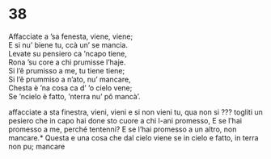 # 38  
  
Affacciate a ’sa fenesta, viene, viene;  
E si nu’ biene tu, ccà un’ se mancia.  
Levate su pensiero ca ’ncapo tiene,  
Rona ’su core a chi prumisse l’haje.  
Si l’ê prumisso a me, tu tiene tiene;  
Si l’ê prummiso a n’ato, nu’ mancare,  
Chesta è ’na cosa ca d’ ’o cielo vene;  
Se ’ncielo è fatto, ’nterra nu’ pô mancà’.

affacciate a sta finestra, vieni, vieni
e si non vieni tu, qua non si ???
togliti un pesiero che in capo hai
done sto cuore a chi l-ani promesso,
E se l’hai promesso a me, perché tentenni?
E se l’hai promesso a un altro, non mancare.*
Questa e una cosa che dal cielo viene
se in cielo e fatto, in terra non pu; mancare
